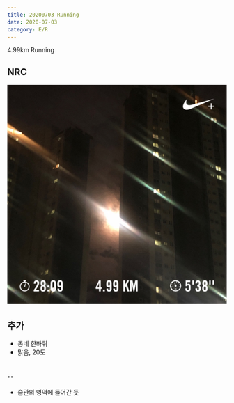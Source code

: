 ```yaml
---
title: 20200703 Running 
date: 2020-07-03
category: E/R
---
```


4.99km Running 

## NRC

![2020](/img/20200703.jpg)

## 추가

*   동네 한바퀴
*   맑음, 20도

## ..

- 습관의 영역에 들어간 듯
